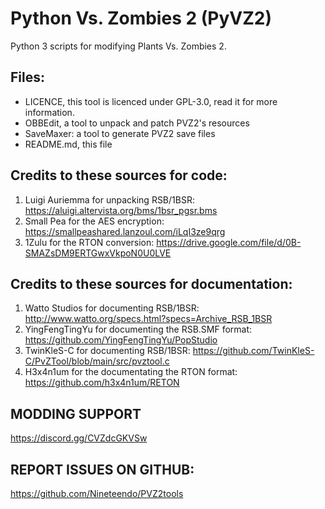 # Python Vs. Zombies 2 (PyVZ2)
Python 3 scripts for modifying Plants Vs. Zombies 2.

## Files:
- LICENCE, this tool is licenced under GPL-3.0, read it for more information.
- OBBEdit, a tool to unpack and patch PVZ2's resources
- SaveMaxer: a tool to generate PVZ2 save files
- README.md, this file

## Credits to these sources for code:
1. Luigi Auriemma for unpacking RSB/1BSR: https://aluigi.altervista.org/bms/1bsr_pgsr.bms
2. Small Pea for the AES encryption: https://smallpeashared.lanzoul.com/iLqI3ze9qrg
3. 1Zulu for the RTON conversion: https://drive.google.com/file/d/0B-SMAZsDM9ERTGwxVkpoN0U0LVE

## Credits to these sources for documentation:
1. Watto Studios for documenting RSB/1BSR: http://www.watto.org/specs.html?specs=Archive_RSB_1BSR
2. YingFengTingYu for documenting the RSB.SMF format: https://github.com/YingFengTingYu/PopStudio
3. TwinKleS-C for documenting RSB/1BSR: https://github.com/TwinKleS-C/PvZTool/blob/main/src/pvztool.c
4. H3x4n1um for the documentating the RTON format: https://github.com/h3x4n1um/RETON

## MODDING SUPPORT
https://discord.gg/CVZdcGKVSw

## REPORT ISSUES ON GITHUB:
https://github.com/Nineteendo/PVZ2tools
